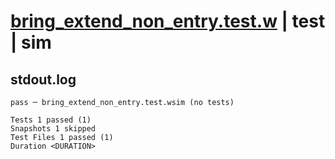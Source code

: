 # [bring_extend_non_entry.test.w](../../../../../tests/valid/bring_extend_non_entry.test.w) | test | sim

## stdout.log
```log
pass ─ bring_extend_non_entry.test.wsim (no tests)

Tests 1 passed (1)
Snapshots 1 skipped
Test Files 1 passed (1)
Duration <DURATION>
```

